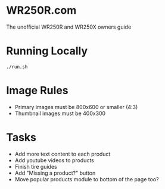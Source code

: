# WR250R.com

The unofficial WR250R and WR250X owners guide


# Running Locally

`./run.sh`


# Image Rules

- Primary images must be 800x600 or smaller (4:3)
- Thumbnail images must be 400x300


# Tasks

- Add more text content to each product
- Add youtube videos to products
- Finish tire guides
- Add "Missing a product?" button
- Move popular products module to bottom of the page too?

